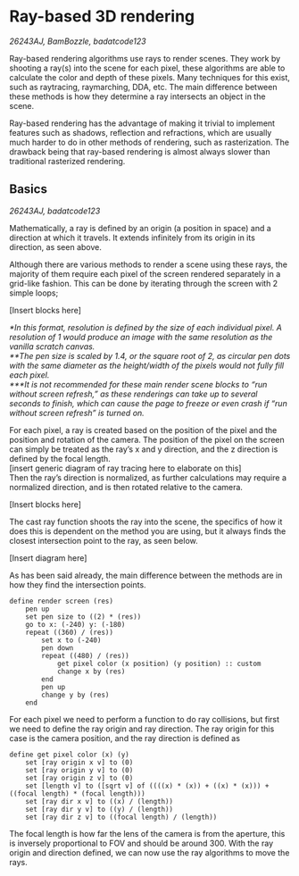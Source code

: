 # Ray-based 3D rendering
*26243AJ, BamBozzle, badatcode123*  

Ray-based rendering algorithms use rays to render scenes. They work by shooting a ray(s) into the scene for each pixel, these algorithms are able to calculate the color and depth of these pixels. Many techniques for this exist, such as raytracing, raymarching, DDA, etc. The main difference between these methods is how they determine a ray intersects an object in the scene.

Ray-based rendering has the advantage of making it trivial to implement features such as shadows, reflection and refractions, which are usually much harder to do in other methods of rendering, such as rasterization. The drawback being that ray-based rendering is almost always slower than traditional rasterized rendering.

## Basics
*26243AJ, badatcode123*

Mathematically, a ray is defined by an origin (a position in space) and a direction at which it travels. It extends infinitely from its origin in its direction, as seen above. 

Although there are various methods to render a scene using these rays, the majority of them require each pixel of the screen rendered separately in a grid-like fashion. This can be done by iterating through the screen with 2 simple loops;

[Insert blocks here]

*\*In this format, resolution is defined by the size of each individual pixel. A resolution of 1 would produce an image with the same resolution as the vanilla scratch canvas.*   
*\*\*The pen size is scaled by 1.4, or the square root of 2, as circular pen dots with the same diameter as the height/width of the pixels would not fully fill each pixel.*   
*\*\*\*It is not recommended for these main render scene blocks to “run without screen refresh,” as these renderings can take up to several seconds to finish, which can cause the page to freeze or even crash if “run without screen refresh” is turned on.*

For each pixel, a ray is created based on the position of the pixel and the position and rotation of the camera. The position of the pixel on the screen can simply be treated as the ray’s x and y direction, and the z direction is defined by the focal length.   
\[insert generic diagram of ray tracing here to elaborate on this\]  
Then the ray’s direction is normalized, as further calculations may require a normalized direction, and is then rotated relative to the camera. 

[Insert blocks here]

The cast ray function shoots the ray into the scene, the specifics of how it does this is dependent on the method you are using, but it always finds the closest intersection point to the ray, as seen below.

[Insert diagram here]

As has been said already, the main difference between the methods are in how they find the intersection points.

```blocks
define render screen (res)
    pen up
    set pen size to ((2) * (res))
    go to x: (-240) y: (-180)
    repeat ((360) / (res))
        set x to (-240)
        pen down
        repeat ((480) / (res))
            get pixel color (x position) (y position) :: custom
            change x by (res)
        end
        pen up
        change y by (res)
    end
```

For each pixel we need to perform a function to do ray collisions, but first we need to define the ray origin and ray direction. The ray origin for this case is the camera position, and the ray direction is defined as   

```blocks
define get pixel color (x) (y)
    set [ray origin x v] to (0)
    set [ray origin y v] to (0)
    set [ray origin z v] to (0)
    set [length v] to ([sqrt v] of ((((x) * (x)) + ((x) * (x))) + ((focal length) * (focal length)))
    set [ray dir x v] to ((x) / (length))
    set [ray dir y v] to ((y) / (length))
    set [ray dir z v] to ((focal length) / (length))
```

The focal length is how far the lens of the camera is from the aperture, this is inversely proportional to FOV and should be around 300\. With the ray origin and direction defined, we can now use the ray algorithms to move the rays.

## 
